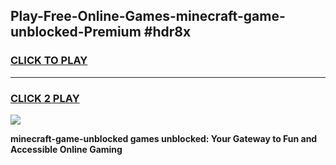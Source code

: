 
## Play-Free-Online-Games-minecraft-game-unblocked-Premium #hdr8x
<h3>
<a href="https://premium.freeplayer.one?title=minecraft-game-unblocked&ref=8M">CLICK TO PLAY</a></h3>
<hr>

<h3>
<a href="https://premium.freeplayer.one?title=minecraft-game-unblocked&ref=8M">CLICK 2 PLAY</a>
  
</h3>

<a href="https://premium.freeplayer.one?title=minecraft-game-unblocked&ref=8M"><img src="https://clearcache.store/games.png"></a>


**minecraft-game-unblocked games unblocked: Your Gateway to Fun and Accessible Online Gaming**
